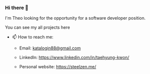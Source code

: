 ### Hi there 👋

I'm Theo looking for the opportunity for a software developer position. 

You can see my all projects here 

- 📫 How to reach me:
  - Email: katalogin88@gmail.com
  
  - LinkedIn: https://www.linkedin.com/in/taehyung-kwon/
  
  - Personal website: https://steelzen.me/

